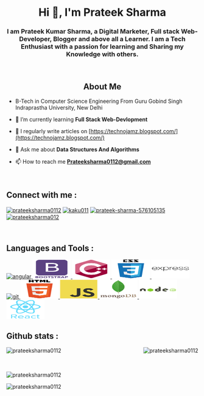 <h1 align="center">Hi 👋, I'm Prateek Sharma</h1>

<h3 align="center">I am Prateek Kumar Sharma, a Digital Marketer, Full stack Web-Developer, Blogger and above all a Learner. I am a Tech Enthusiast with a passion for learning and Sharing my Knowledge with others.</h3>
<br>

<h2 align="center">About Me</h2>

-  B-Tech in Computer Science Engineering From Guru Gobind Singh Indraprastha University, New Delhi

- 🌱 I’m currently learning **Full Stack Web-Devlopment**

- 📝 I regularly write articles on [https://technojamz.blogspot.com/](https://technojamz.blogspot.com/)

- 💬 Ask me about **Data Structures And Algorithms**

- 📫 How to reach me **Prateeksharma0112@gmail.com**

<br>
<h2 align="left">Connect with me :</h2>
<p align="left">
<a href="https://dev.to/prateeksharma0112" target="blank"><img align="center" src="https://cdn.jsdelivr.net/npm/simple-icons@3.0.1/icons/dev-dot-to.svg" alt="prateeksharma0112" height="50" width="100" /></a>
<a href="https://twitter.com/kaku011" target="blank"><img align="center" src="https://raw.githubusercontent.com/rahuldkjain/github-profile-readme-generator/master/src/images/icons/Social/twitter.svg" alt="kaku011" height="50" width="100" /></a>
<a href="https://linkedin.com/in/prateek-sharma-576105135" target="blank"><img align="center" src="https://raw.githubusercontent.com/rahuldkjain/github-profile-readme-generator/master/src/images/icons/Social/linked-in-alt.svg" alt="prateek-sharma-576105135" height="50" width="100" /></a>
<a href="https://www.hackerrank.com/prateeksharma012" target="blank"><img align="center" src="https://raw.githubusercontent.com/rahuldkjain/github-profile-readme-generator/master/src/images/icons/Social/hackerrank.svg" alt="prateeksharma012" height="50" width="100" /></a>
</p>
<br>
<h2 align="left">Languages and Tools :</h2>
<p align="left"> 
<a href="https://angular.io" target="_blank"> <img src="https://angular.io/assets/images/logos/angular/angular.svg" alt="angular" width="100" height="50"/> </a> 
<a href="https://getbootstrap.com" target="_blank"> <img src="https://raw.githubusercontent.com/devicons/devicon/master/icons/bootstrap/bootstrap-plain-wordmark.svg" alt="bootstrap" width="100" height="50"/> </a> 
<a href="https://www.w3schools.com/cpp/" target="_blank"> <img src="https://raw.githubusercontent.com/devicons/devicon/master/icons/cplusplus/cplusplus-original.svg" alt="cplusplus" width="100" height="50"/> </a> 
<a href="https://www.w3schools.com/css/" target="_blank"> <img src="https://raw.githubusercontent.com/devicons/devicon/master/icons/css3/css3-original-wordmark.svg" alt="css3" width="100" height="50"/> </a> 
<a href="https://expressjs.com" target="_blank"> <img src="https://raw.githubusercontent.com/devicons/devicon/master/icons/express/express-original-wordmark.svg" alt="express" width="100" height="50"/> </a> 
<a href="https://git-scm.com/" target="_blank"> <img src="https://www.vectorlogo.zone/logos/git-scm/git-scm-icon.svg" alt="git" width="100" height="50"/> </a> <a href="https://www.w3.org/html/" target="_blank"> <img src="https://raw.githubusercontent.com/devicons/devicon/master/icons/html5/html5-original-wordmark.svg" alt="html5" width="100" height="50"/> </a> 
<a href="https://developer.mozilla.org/en-US/docs/Web/JavaScript" target="_blank"> <img src="https://raw.githubusercontent.com/devicons/devicon/master/icons/javascript/javascript-original.svg" alt="javascript" width="100" height="50"/> </a> 
<a href="https://www.mongodb.com/" target="_blank"> <img src="https://raw.githubusercontent.com/devicons/devicon/master/icons/mongodb/mongodb-original-wordmark.svg" alt="mongodb" width="100" height="50"/> </a> 
<a href="https://nodejs.org" target="_blank"> <img src="https://raw.githubusercontent.com/devicons/devicon/master/icons/nodejs/nodejs-original-wordmark.svg" alt="nodejs" width="100" height="50"/> </a> 
<a href="https://reactjs.org/" target="_blank"> <img src="https://raw.githubusercontent.com/devicons/devicon/master/icons/react/react-original-wordmark.svg" alt="react" width="100" height="50"/> </a> 
</p>

<h2 align="left">Github stats :</h2>
<p><img align="right" src="https://github-readme-stats.vercel.app/api/top-langs?username=prateeksharma0112&show_icons=true&locale=en&layout=compact" alt="prateeksharma0112" /></p>

<p>&nbsp;<img align="left" src="https://github-readme-stats.vercel.app/api?username=prateeksharma0112&show_icons=true&locale=en" alt="prateeksharma0112" /></p>

<br>
<p><img align="center" src="https://github-readme-streak-stats.herokuapp.com/?user=prateeksharma0112&" alt="prateeksharma0112" /></p>

<p align="left"> <img src="https://komarev.com/ghpvc/?username=prateeksharma0112&label=Profile%20views&color=0e75b6&style=flat" alt="prateeksharma0112" width="200" height="40"/> </p>


